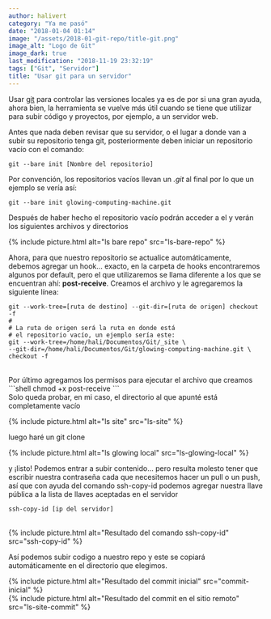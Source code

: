 ```yaml
---
author: halivert
category: "Ya me pasó"
date: "2018-01-04 01:14"
image: "/assets/2018-01-git-repo/title-git.png"
image_alt: "Logo de Git"
image_dark: true
last_modification: "2018-11-19 23:32:19"
tags: ["Git", "Servidor"]
title: "Usar git para un servidor"
---
```


Usar [git][1] para controlar las versiones locales ya es de por si una gran
ayuda, ahora bien, la herramienta se vuelve más útil cuando se tiene que
utilizar para subir código y proyectos, por ejemplo, a un servidor web.

<!-- Seguir leyendo -->

Antes que nada deben revisar que su servidor, o el lugar a donde van a subir su
repositorio tenga git, posteriormente deben iniciar un repositorio vacío con el
comando:

```shell
git --bare init [Nombre del repositorio]
```

Por convención, los repositorios vacíos llevan un _.git_ al final por lo que un
ejemplo se
vería así:

```shell
git --bare init glowing-computing-machine.git
```

Después de haber hecho el repositorio vacío podrán acceder a el y verán los
siguientes archivos y directorios

{%
  include picture.html
    alt="ls bare repo"
    src="ls-bare-repo"
%}

Ahora, para que nuestro repositorio se actualice automáticamente, debemos
agregar un hook... exacto, en la carpeta de hooks encontraremos algunos por
default, pero el que utilizaremos se llama diferente a los que se encuentran
ahí: **post-receive**.
Creamos el archivo y le agregaremos la siguiente línea:

```shell
git --work-tree=[ruta de destino] --git-dir=[ruta de origen] checkout -f
#
# La ruta de origen será la ruta en donde está
# el repositorio vacío, un ejemplo sería este:
git --work-tree=/home/hali/Documentos/Git/_site \
--git-dir=/home/hali/Documentos/Git/glowing-computing-machine.git \
checkout -f
```

<br>
Por último agregamos los permisos para ejecutar el archivo que creamos
```shell
chmod +x post-receive
```
<br>
Solo queda probar, en mi caso, el directorio al que apunté está completamente
vacío

{%
  include picture.html
    alt="ls site"
    src="ls-site"
%}

luego haré un git clone

{%
  include picture.html
    alt="ls glowing local"
    src="ls-glowing-local"
%}

y ¡listo! Podemos entrar a subir contenido... pero resulta molesto tener que
escribir nuestra contraseña cada que necesitemos hacer un pull o un push, así
que con ayuda del comando ssh-copy-id podemos agregar nuestra llave pública a la
lista de llaves aceptadas en el servidor

```shell
ssh-copy-id [ip del servidor]
```

<br>
{%
  include picture.html
    alt="Resultado del comando ssh-copy-id"
    src="ssh-copy-id"
%}

Así podemos subir codigo a nuestro repo y este se copiará automáticamente en el
directorio que elegimos.

{%
  include picture.html
    alt="Resultado del commit inicial"
    src="commit-inicial"
%}
<br>
{%
  include picture.html
    alt="Resultado del commit en el sitio remoto"
    src="ls-site-commit"
%}

[1]: https://git-scm.com
